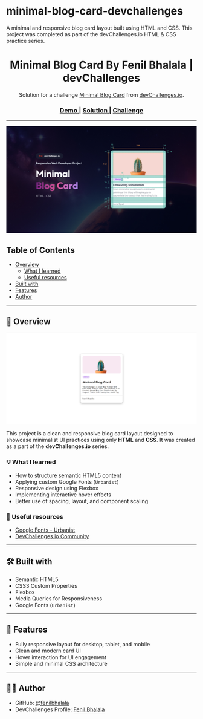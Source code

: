 # minimal-blog-card-devchallenges
A minimal and responsive blog card layout built using HTML and CSS. This project was completed as part of the devChallenges.io HTML &amp; CSS practice series.

<h1 align="center">Minimal Blog Card By Fenil Bhalala | devChallenges</h1>

<div align="center">
   Solution for a challenge <a href="https://devchallenges.io/challenge/minimal-blog-card" target="_blank">Minimal Blog Card</a> from <a href="https://devchallenges.io" target="_blank">devChallenges.io</a>.
</div>

<div align="center">
  <h3>
    <a href="https://fenilbhalala.github.io/minimal-blog-card-devchallenges">
      Demo
    </a>
    <span> | </span>
    <a href="https://github.com/FenilBhalala/minimal-blog-card-devchallenges">
      Solution
    </a>
    <span> | </span>
    <a href="https://devchallenges.io/challenge/minimal-blog-card">
      Challenge
    </a>
  </h3>
</div>

---

![Project Thumbnail](./thumbnail.jpg)

## Table of Contents

- [Overview](#overview)
  - [What I learned](#what-i-learned)
  - [Useful resources](#useful-resources)
- [Built with](#built-with)
- [Features](#features)
- [Author](#author)

---

## 📌 Overview

![Screenshot](./My-Creation.png)

This project is a clean and responsive blog card layout designed to showcase minimalist UI practices using only **HTML** and **CSS**. It was created as a part of the **devChallenges.io** series.

### 💡 What I learned
- How to structure semantic HTML5 content
- Applying custom Google Fonts (`Urbanist`)
- Responsive design using Flexbox
- Implementing interactive hover effects
- Better use of spacing, layout, and component scaling

### 🔗 Useful resources
- [Google Fonts - Urbanist](https://fonts.google.com/specimen/Urbanist)
- [DevChallenges.io Community](https://github.com/orgs/devchallenges-io/discussions)

---

## 🛠️ Built with

- Semantic HTML5
- CSS3 Custom Properties
- Flexbox
- Media Queries for Responsiveness
- Google Fonts (`Urbanist`)

---

## 🚀 Features

- Fully responsive layout for desktop, tablet, and mobile
- Clean and modern card UI
- Hover interaction for UI engagement
- Simple and minimal CSS architecture

---

## 🙋‍♂️ Author

- GitHub: [@fenilbhalala](https://github.com/FenilBhalala)
- DevChallenges Profile: [Fenil Bhalala](https://devchallenges.io/profile/15f31578-a92d-402a-ba23-7f252e7b5e69)
